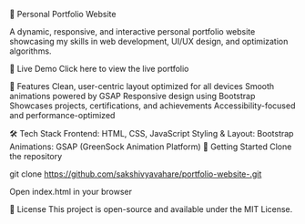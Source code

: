💼 Personal Portfolio Website

A dynamic, responsive, and interactive personal portfolio website showcasing my skills in web development, UI/UX design, and optimization algorithms.

🚀 Live Demo
Click here to view the live portfolio

🧩 Features
Clean, user-centric layout optimized for all devices
Smooth animations powered by GSAP
Responsive design using Bootstrap
Showcases projects, certifications, and achievements
Accessibility-focused and performance-optimized

🛠️ Tech Stack
Frontend: HTML, CSS, JavaScript
Styling & Layout: Bootstrap
Animations: GSAP (GreenSock Animation Platform)
📌 Getting Started
Clone the repository

git clone https://github.com/sakshivyavahare/portfolio-website-.git

Open index.html in your browser

📄 License
This project is open-source and available under the MIT License.
